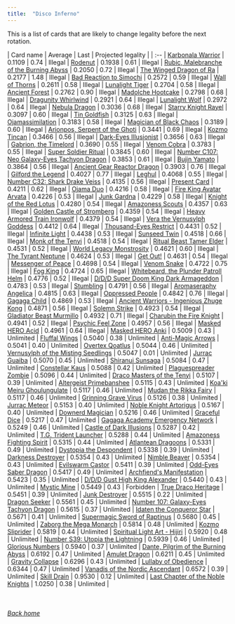 ```yaml
---
title:  "Disco Inferno"
---
```


This is a list of cards that are likely to change legality before the next rotation.

| Card name | Average | Last | Projected legality |
| :-- |
[Karbonala Warrior](https://db.ygoprodeck.com/card/?search=Karbonala%20Warrior) | 0.1109 | 0.74 | Illegal |
[Rodenut](https://db.ygoprodeck.com/card/?search=Rodenut) | 0.1938 | 0.61 | Illegal |
[Rubic, Malebranche of the Burning Abyss](https://db.ygoprodeck.com/card/?search=Rubic,%20Malebranche%20of%20the%20Burning%20Abyss) | 0.2050 | 0.72 | Illegal |
[The Winged Dragon of Ra](https://db.ygoprodeck.com/card/?search=The%20Winged%20Dragon%20of%20Ra) | 0.2177 | 1.48 | Illegal |
[Bad Reaction to Simochi](https://db.ygoprodeck.com/card/?search=Bad%20Reaction%20to%20Simochi) | 0.2572 | 0.59 | Illegal |
[Wall of Thorns](https://db.ygoprodeck.com/card/?search=Wall%20of%20Thorns) | 0.2611 | 0.58 | Illegal |
[Lunalight Tiger](https://db.ygoprodeck.com/card/?search=Lunalight%20Tiger) | 0.2704 | 0.58 | Illegal |
[Ancient Forest](https://db.ygoprodeck.com/card/?search=Ancient%20Forest) | 0.2762 | 0.90 | Illegal |
[Madolche Hootcake](https://db.ygoprodeck.com/card/?search=Madolche%20Hootcake) | 0.2798 | 0.68 | Illegal |
[Dragunity Whirlwind](https://db.ygoprodeck.com/card/?search=Dragunity%20Whirlwind) | 0.2921 | 0.64 | Illegal |
[Lunalight Wolf](https://db.ygoprodeck.com/card/?search=Lunalight%20Wolf) | 0.2972 | 0.64 | Illegal |
[Nebula Dragon](https://db.ygoprodeck.com/card/?search=Nebula%20Dragon) | 0.3036 | 0.68 | Illegal |
[Starry Knight Rayel](https://db.ygoprodeck.com/card/?search=Starry%20Knight%20Rayel) | 0.3097 | 0.60 | Illegal |
[Tin Goldfish](https://db.ygoprodeck.com/card/?search=Tin%20Goldfish) | 0.3125 | 0.63 | Illegal |
[Ojamassimilation](https://db.ygoprodeck.com/card/?search=Ojamassimilation) | 0.3183 | 0.58 | Illegal |
[Magician of Black Chaos](https://db.ygoprodeck.com/card/?search=Magician%20of%20Black%20Chaos) | 0.3189 | 0.60 | Illegal |
[Arionpos, Serpent of the Ghoti](https://db.ygoprodeck.com/card/?search=Arionpos,%20Serpent%20of%20the%20Ghoti) | 0.3441 | 0.69 | Illegal |
[Kozmo Tincan](https://db.ygoprodeck.com/card/?search=Kozmo%20Tincan) | 0.3466 | 0.56 | Illegal |
[Dark-Eyes Illusionist](https://db.ygoprodeck.com/card/?search=Dark-Eyes%20Illusionist) | 0.3656 | 0.63 | Illegal |
[Gabrion, the Timelord](https://db.ygoprodeck.com/card/?search=Gabrion,%20the%20Timelord) | 0.3690 | 0.55 | Illegal |
[Venom Cobra](https://db.ygoprodeck.com/card/?search=Venom%20Cobra) | 0.3783 | 0.55 | Illegal |
[Super Soldier Ritual](https://db.ygoprodeck.com/card/?search=Super%20Soldier%20Ritual) | 0.3845 | 0.60 | Illegal |
[Number C107: Neo Galaxy-Eyes Tachyon Dragon](https://db.ygoprodeck.com/card/?search=Number%20C107:%20Neo%20Galaxy-Eyes%20Tachyon%20Dragon) | 0.3853 | 0.61 | Illegal |
[Bujin Yamato](https://db.ygoprodeck.com/card/?search=Bujin%20Yamato) | 0.3864 | 0.56 | Illegal |
[Ancient Gear Reactor Dragon](https://db.ygoprodeck.com/card/?search=Ancient%20Gear%20Reactor%20Dragon) | 0.3903 | 0.76 | Illegal |
[Gilford the Legend](https://db.ygoprodeck.com/card/?search=Gilford%20the%20Legend) | 0.4027 | 0.77 | Illegal |
[Leghul](https://db.ygoprodeck.com/card/?search=Leghul) | 0.4068 | 0.55 | Illegal |
[Number C32: Shark Drake Veiss](https://db.ygoprodeck.com/card/?search=Number%20C32:%20Shark%20Drake%20Veiss) | 0.4135 | 0.56 | Illegal |
[Present Card](https://db.ygoprodeck.com/card/?search=Present%20Card) | 0.4211 | 0.62 | Illegal |
[Ojama Duo](https://db.ygoprodeck.com/card/?search=Ojama%20Duo) | 0.4216 | 0.58 | Illegal |
[Fire King Avatar Arvata](https://db.ygoprodeck.com/card/?search=Fire%20King%20Avatar%20Arvata) | 0.4226 | 0.53 | Illegal |
[Junk Gardna](https://db.ygoprodeck.com/card/?search=Junk%20Gardna) | 0.4229 | 0.58 | Illegal |
[Knight of the Red Lotus](https://db.ygoprodeck.com/card/?search=Knight%20of%20the%20Red%20Lotus) | 0.4280 | 0.54 | Illegal |
[Amazoness Scouts](https://db.ygoprodeck.com/card/?search=Amazoness%20Scouts) | 0.4357 | 0.63 | Illegal |
[Golden Castle of Stromberg](https://db.ygoprodeck.com/card/?search=Golden%20Castle%20of%20Stromberg) | 0.4359 | 0.54 | Illegal |
[Heavy Armored Train Ironwolf](https://db.ygoprodeck.com/card/?search=Heavy%20Armored%20Train%20Ironwolf) | 0.4379 | 0.54 | Illegal |
[Vera the Vernusylph Goddess](https://db.ygoprodeck.com/card/?search=Vera%20the%20Vernusylph%20Goddess) | 0.4412 | 0.64 | Illegal |
[Thousand-Eyes Restrict](https://db.ygoprodeck.com/card/?search=Thousand-Eyes%20Restrict) | 0.4431 | 0.52 | Illegal |
[Infinite Light](https://db.ygoprodeck.com/card/?search=Infinite%20Light) | 0.4438 | 0.53 | Illegal |
[Sunseed Twin](https://db.ygoprodeck.com/card/?search=Sunseed%20Twin) | 0.4518 | 0.66 | Illegal |
[Monk of the Tenyi](https://db.ygoprodeck.com/card/?search=Monk%20of%20the%20Tenyi) | 0.4518 | 0.54 | Illegal |
[Ritual Beast Tamer Elder](https://db.ygoprodeck.com/card/?search=Ritual%20Beast%20Tamer%20Elder) | 0.4531 | 0.52 | Illegal |
[World Legacy Monstrosity](https://db.ygoprodeck.com/card/?search=World%20Legacy%20Monstrosity) | 0.4621 | 0.60 | Illegal |
[The Tyrant Neptune](https://db.ygoprodeck.com/card/?search=The%20Tyrant%20Neptune) | 0.4624 | 0.53 | Illegal |
[Get Out!](https://db.ygoprodeck.com/card/?search=Get%20Out!) | 0.4631 | 0.54 | Illegal |
[Messenger of Peace](https://db.ygoprodeck.com/card/?search=Messenger%20of%20Peace) | 0.4698 | 0.54 | Illegal |
[Venom Snake](https://db.ygoprodeck.com/card/?search=Venom%20Snake) | 0.4722 | 0.75 | Illegal |
[Fog King](https://db.ygoprodeck.com/card/?search=Fog%20King) | 0.4724 | 0.65 | Illegal |
[Whitebeard, the Plunder Patroll Helm](https://db.ygoprodeck.com/card/?search=Whitebeard,%20the%20Plunder%20Patroll%20Helm) | 0.4776 | 0.52 | Illegal |
[D/D/D Super Doom King Dark Armageddon](https://db.ygoprodeck.com/card/?search=D/D/D%20Super%20Doom%20King%20Dark%20Armageddon) | 0.4783 | 0.53 | Illegal |
[Stumbling](https://db.ygoprodeck.com/card/?search=Stumbling) | 0.4791 | 0.56 | Illegal |
[Aromaseraphy Angelica](https://db.ygoprodeck.com/card/?search=Aromaseraphy%20Angelica) | 0.4815 | 0.63 | Illegal |
[Oppressed People](https://db.ygoprodeck.com/card/?search=Oppressed%20People) | 0.4842 | 0.76 | Illegal |
[Gagaga Child](https://db.ygoprodeck.com/card/?search=Gagaga%20Child) | 0.4869 | 0.53 | Illegal |
[Ancient Warriors - Ingenious Zhuge Kong](https://db.ygoprodeck.com/card/?search=Ancient%20Warriors%20-%20Ingenious%20Zhuge%20Kong) | 0.4871 | 0.56 | Illegal |
[Solemn Strike](https://db.ygoprodeck.com/card/?search=Solemn%20Strike) | 0.4923 | 0.54 | Illegal |
[Gladiator Beast Murmillo](https://db.ygoprodeck.com/card/?search=Gladiator%20Beast%20Murmillo) | 0.4932 | 0.71 | Illegal |
[Charubin the Fire Knight](https://db.ygoprodeck.com/card/?search=Charubin%20the%20Fire%20Knight) | 0.4941 | 0.52 | Illegal |
[Psychic Feel Zone](https://db.ygoprodeck.com/card/?search=Psychic%20Feel%20Zone) | 0.4957 | 0.56 | Illegal |
[Masked HERO Acid](https://db.ygoprodeck.com/card/?search=Masked%20HERO%20Acid) | 0.4961 | 0.64 | Illegal |
[Masked HERO Anki](https://db.ygoprodeck.com/card/?search=Masked%20HERO%20Anki) | 0.5009 | 0.43 | Unlimited |
[Fluffal Wings](https://db.ygoprodeck.com/card/?search=Fluffal%20Wings) | 0.5040 | 0.38 | Unlimited |
[Anti-Magic Arrows](https://db.ygoprodeck.com/card/?search=Anti-Magic%20Arrows) | 0.5041 | 0.40 | Unlimited |
[Overtex Qoatlus](https://db.ygoprodeck.com/card/?search=Overtex%20Qoatlus) | 0.5044 | 0.46 | Unlimited |
[Vernusylph of the Misting Seedlings](https://db.ygoprodeck.com/card/?search=Vernusylph%20of%20the%20Misting%20Seedlings) | 0.5047 | 0.01 | Unlimited |
[Jurrac Guaiba](https://db.ygoprodeck.com/card/?search=Jurrac%20Guaiba) | 0.5070 | 0.45 | Unlimited |
[Shiranui Sunsaga](https://db.ygoprodeck.com/card/?search=Shiranui%20Sunsaga) | 0.5084 | 0.47 | Unlimited |
[Constellar Kaus](https://db.ygoprodeck.com/card/?search=Constellar%20Kaus) | 0.5088 | 0.42 | Unlimited |
[Plaguespreader Zombie](https://db.ygoprodeck.com/card/?search=Plaguespreader%20Zombie) | 0.5096 | 0.44 | Unlimited |
[Draco Masters of the Tenyi](https://db.ygoprodeck.com/card/?search=Draco%20Masters%20of%20the%20Tenyi) | 0.5107 | 0.39 | Unlimited |
[Altergeist Primebanshee](https://db.ygoprodeck.com/card/?search=Altergeist%20Primebanshee) | 0.5115 | 0.43 | Unlimited |
[Koa'ki Meiru Ghoulungulate](https://db.ygoprodeck.com/card/?search=Koa'ki%20Meiru%20Ghoulungulate) | 0.5117 | 0.46 | Unlimited |
[Mudan the Rikka Fairy](https://db.ygoprodeck.com/card/?search=Mudan%20the%20Rikka%20Fairy) | 0.5117 | 0.46 | Unlimited |
[Grinning Grave Virus](https://db.ygoprodeck.com/card/?search=Grinning%20Grave%20Virus) | 0.5126 | 0.38 | Unlimited |
[Jurrac Meteor](https://db.ygoprodeck.com/card/?search=Jurrac%20Meteor) | 0.5153 | 0.40 | Unlimited |
[Noble Knight Artorigus](https://db.ygoprodeck.com/card/?search=Noble%20Knight%20Artorigus) | 0.5167 | 0.40 | Unlimited |
[Downerd Magician](https://db.ygoprodeck.com/card/?search=Downerd%20Magician) | 0.5216 | 0.46 | Unlimited |
[Graceful Dice](https://db.ygoprodeck.com/card/?search=Graceful%20Dice) | 0.5217 | 0.47 | Unlimited |
[Gagaga Academy Emergency Network](https://db.ygoprodeck.com/card/?search=Gagaga%20Academy%20Emergency%20Network) | 0.5249 | 0.46 | Unlimited |
[Castle of Dark Illusions](https://db.ygoprodeck.com/card/?search=Castle%20of%20Dark%20Illusions) | 0.5287 | 0.42 | Unlimited |
[T.G. Trident Launcher](https://db.ygoprodeck.com/card/?search=T.G.%20Trident%20Launcher) | 0.5288 | 0.44 | Unlimited |
[Amazoness Fighting Spirit](https://db.ygoprodeck.com/card/?search=Amazoness%20Fighting%20Spirit) | 0.5315 | 0.44 | Unlimited |
[Atlantean Dragoons](https://db.ygoprodeck.com/card/?search=Atlantean%20Dragoons) | 0.5331 | 0.49 | Unlimited |
[Dystopia the Despondent](https://db.ygoprodeck.com/card/?search=Dystopia%20the%20Despondent) | 0.5338 | 0.39 | Unlimited |
[Darkness Destroyer](https://db.ygoprodeck.com/card/?search=Darkness%20Destroyer) | 0.5354 | 0.43 | Unlimited |
[Nimble Beaver](https://db.ygoprodeck.com/card/?search=Nimble%20Beaver) | 0.5354 | 0.43 | Unlimited |
[Evilswarm Castor](https://db.ygoprodeck.com/card/?search=Evilswarm%20Castor) | 0.5411 | 0.39 | Unlimited |
[Odd-Eyes Saber Dragon](https://db.ygoprodeck.com/card/?search=Odd-Eyes%20Saber%20Dragon) | 0.5417 | 0.49 | Unlimited |
[Archfiend's Manifestation](https://db.ygoprodeck.com/card/?search=Archfiend's%20Manifestation) | 0.5423 | 0.35 | Unlimited |
[D/D/D Gust High King Alexander](https://db.ygoprodeck.com/card/?search=D/D/D%20Gust%20High%20King%20Alexander) | 0.5440 | 0.43 | Unlimited |
[Mystic Mine](https://db.ygoprodeck.com/card/?search=Mystic%20Mine) | 0.5449 | 0.43 | Forbidden |
[True Draco Heritage](https://db.ygoprodeck.com/card/?search=True%20Draco%20Heritage) | 0.5451 | 0.39 | Unlimited |
[Junk Destroyer](https://db.ygoprodeck.com/card/?search=Junk%20Destroyer) | 0.5515 | 0.22 | Unlimited |
[Dragon Seeker](https://db.ygoprodeck.com/card/?search=Dragon%20Seeker) | 0.5561 | 0.45 | Unlimited |
[Number 107: Galaxy-Eyes Tachyon Dragon](https://db.ygoprodeck.com/card/?search=Number%20107:%20Galaxy-Eyes%20Tachyon%20Dragon) | 0.5615 | 0.37 | Unlimited |
[Idaten the Conqueror Star](https://db.ygoprodeck.com/card/?search=Idaten%20the%20Conqueror%20Star) | 0.5671 | 0.41 | Unlimited |
[Supermagic Sword of Raptinus](https://db.ygoprodeck.com/card/?search=Supermagic%20Sword%20of%20Raptinus) | 0.5680 | 0.45 | Unlimited |
[Zaborg the Mega Monarch](https://db.ygoprodeck.com/card/?search=Zaborg%20the%20Mega%20Monarch) | 0.5814 | 0.48 | Unlimited |
[Kozmo Sliprider](https://db.ygoprodeck.com/card/?search=Kozmo%20Sliprider) | 0.5819 | 0.44 | Unlimited |
[Spiritual Light Art - Hijiri](https://db.ygoprodeck.com/card/?search=Spiritual%20Light%20Art%20-%20Hijiri) | 0.5920 | 0.48 | Unlimited |
[Number S39: Utopia the Lightning](https://db.ygoprodeck.com/card/?search=Number%20S39:%20Utopia%20the%20Lightning) | 0.5939 | 0.46 | Unlimited |
[Glorious Numbers](https://db.ygoprodeck.com/card/?search=Glorious%20Numbers) | 0.5940 | 0.37 | Unlimited |
[Dante, Pilgrim of the Burning Abyss](https://db.ygoprodeck.com/card/?search=Dante,%20Pilgrim%20of%20the%20Burning%20Abyss) | 0.6192 | 0.47 | Unlimited |
[Amulet Dragon](https://db.ygoprodeck.com/card/?search=Amulet%20Dragon) | 0.6211 | 0.45 | Unlimited |
[Gravity Collapse](https://db.ygoprodeck.com/card/?search=Gravity%20Collapse) | 0.6296 | 0.43 | Unlimited |
[Lullaby of Obedience](https://db.ygoprodeck.com/card/?search=Lullaby%20of%20Obedience) | 0.6344 | 0.47 | Unlimited |
[Vanadis of the Nordic Ascendant](https://db.ygoprodeck.com/card/?search=Vanadis%20of%20the%20Nordic%20Ascendant) | 0.6572 | 0.39 | Unlimited |
[Skill Drain](https://db.ygoprodeck.com/card/?search=Skill%20Drain) | 0.9530 | 0.12 | Unlimited |
[Last Chapter of the Noble Knights](https://db.ygoprodeck.com/card/?search=Last%20Chapter%20of%20the%20Noble%20Knights) | 1.0250 | 0.38 | Unlimited |

<br>

###### [Back home](index)